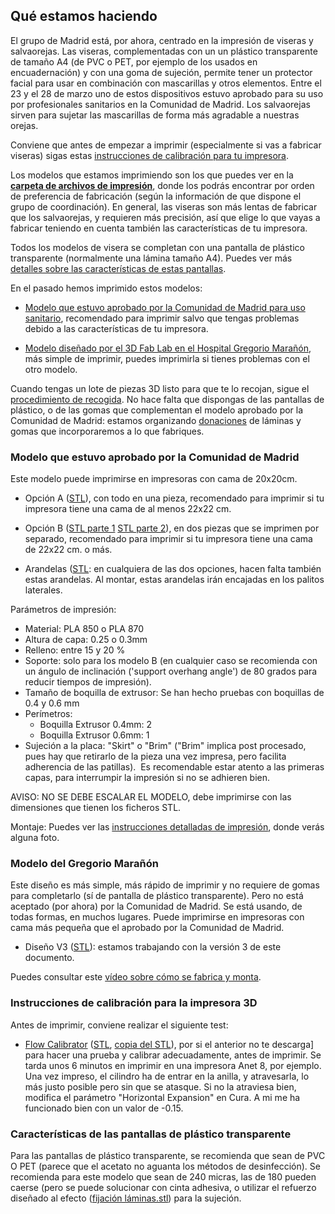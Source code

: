## Qué estamos haciendo

El grupo de Madrid está, por ahora, centrado en la impresión de viseras y salvaorejas. Las viseras, complementadas con un un plástico transparente de tamaño A4 (de PVC o PET, por ejemplo de los usados en encuadernación) y con una goma de sujeción, permite tener un protector facial para usar en combinación con mascarillas y otros elementos. Entre el 23 y el 28 de marzo uno de estos dispositivos estuvo aprobado para su uso por profesionales sanitarios en la Comunidad de Madrid. Los salvaorejas sirven para sujetar las mascarillas de forma más agradable a nuestras orejas.

Conviene que antes de empezar a imprimir (especialmente si vas a fabricar viseras) sigas estas [instrucciones de calibración para tu impresora](#calibracion).

Los modelos que estamos imprimiendo son los que puedes ver en la **[carpeta de archivos de impresión](https://drive.google.com/drive/folders/1y5VXhVkt2rt9M6kXWbEymleaHbHLJWUH?usp=sharing)**, donde los podrás encontrar por orden de preferencia de fabricación (según la información de que dispone el grupo de coordinación). En general, las viseras son más lentas de fabricar que los salvaorejas, y requieren más precisión, así que elige lo que vayas a fabricar teniendo en cuenta también las características de tu impresora.

Todos los modelos de visera se completan con una pantalla de plástico transparente (normalmente una lámina tamaño A4). Puedes ver más [detalles sobre las características de estas pantallas](#pantallas).

En el pasado hemos imprimido estos modelos:

* [Modelo que estuvo aprobado por la Comunidad de Madrid para uso sanitario](#aprobado), recomendado para imprimir salvo que tengas problemas debido a las características de tu impresora.

* [Modelo diseñado por el 3D Fab Lab en el Hospital Gregorio Marañón](#gregorio), más simple de imprimir, puedes imprimirla si tienes problemas con el otro modelo.

Cuando tengas un lote de piezas 3D listo para que te lo recojan, sigue el [procedimiento de recogida](/proceso.md). No hace falta que dispongas de las pantallas de plástico, o de las gomas que complementan el modelo aprobado por la Comunidad de Madrid: estamos organizando [donaciones](/donaciones.md) de láminas y gomas que incorporaremos a lo que fabriques.

### <a name="aprobado">Modelo que estuvo aprobado por la Comunidad de Madrid</a>

Este modelo puede imprimirse en impresoras con cama de 20x20cm.

* Opción A ([STL](A-Principal_Visera_Madrid-Aprobada_1.0.stl)), con todo en una pieza, recomendado para imprimir si tu impresora tiene una cama de al menos 22x22 cm.

*  Opción B ([STL parte 1](B1_Visera_Madrid-Aprobada_1.0.stl)  [STL parte 2](B2_Visera_Madrid-Aprobada_1.0.stl)), en dos piezas que se imprimen por separado, recomendado para imprimir si tu impresora tiene una cama de 22x22 cm. o más.

* Arandelas ([STL](Arandelas_Visera_Madrid-Aprobada_1.0.stl): en cualquiera de las dos opciones, hacen falta también estas arandelas. Al montar, estas arandelas irán encajadas en los palitos laterales.

Parámetros de impresión:

* Material: PLA 850 o PLA 870
* Altura de capa: 0.25 o 0.3mm
* Relleno: entre 15 y 20 %
* Soporte: solo para los modelo B (en cualquier caso se recomienda con un ángulo de inclinación ('support overhang angle') de 80 grados para reducir tiempos de impresión).
* Tamaño de boquilla de extrusor: Se han hecho pruebas con boquillas de 0.4 y 0.6 mm
* Perímetros:
  - Boquilla Extrusor 0.4mm: 2
  - Boquilla Extrusor 0.6mm: 1
* Sujeción a la placa: "Skirt" o "Brim" ("Brim" implica post procesado, pues hay que retirarlo de la pieza una vez impresa, pero facilita adherencia de las patillas).
﻿
Es recomendable estar atento a las primeras capas, para interrumpir la impresión si no se adhieren bien.

AVISO: NO SE DEBE ESCALAR EL MODELO, debe imprimirse con las dimensiones que tienen los ficheros STL.

Montaje: Puedes ver las [instrucciones detalladas de impresión](https://wikifactory.com/+covidmakersmadrid/visera-hospitales), donde verás alguna foto.


### <a name="gregorio">Modelo del Gregorio Marañón</a>

Este diseño es más simple, más rápido de imprimir y no requiere de gomas para completarlo (sí de pantalla de plástico transparente). Pero no está aceptado (por ahora) por la Comunidad de Madrid. Se está usando, de todas formas, en muchos lugares. Puede imprimirse en impresoras con cama más pequeña que el aprobado por la Comunidad de Madrid.

* Diseño V3 ([STL](SIMPLE_V3.stl)): estamos trabajando con la versión 3 de este documento.

Puedes consultar este [vídeo sobre cómo se fabrica y monta](https://www.youtube.com/watch?v=PltnknIDqJg).

### <a name="calibracion">Instrucciones de calibración para la impresora 3D</a>

Antes de imprimir, conviene realizar el siguiente test:

* [Flow Calibrator](https://www.thingiverse.com/thing:1662342) ([STL](https://cdn.thingiverse.com/assets/43/12/fc/91/0b/flow_calibrator.stl), [copia del STL](flow_calibrator.stl)), por si el anterior no te descarga] para hacer una prueba y calibrar adecuadamente, antes de imprimir. Se tarda unos 6 minutos en imprimir en una impresora Anet 8, por ejemplo. Una vez impreso, el cilindro ha de entrar en la anilla, y atravesarla, lo más justo posible pero sin que se atasque. Si no la atraviesa bien, modifica el parámetro "Horizontal Expansion" en Cura. A mi me ha funcionado bien con un valor de -0.15.


### <a name="pantallas">Características de las pantallas de plástico transparente</a>

Para las pantallas de plástico transparente, se recomienda que sean de PVC O PET (parece que el acetato no aguanta los métodos de desinfección). Se recomienda para este modelo que sean de 240 micras, las de 180 pueden caerse (pero se puede solucionar con cinta adhesiva, o utilizar el refuerzo diseñado al efecto ([fijación láminas.stl](https://cdn.thingiverse.com/assets/90/9a/52/09/6a/fijacion_laminas_finas_Visera_3.5.2.stl)) para la sujeción. 


